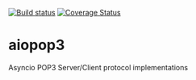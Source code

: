 [![Build status](https://travis-ci.org/kozzztik/aiopop3.svg?branch=master "Travis")](https://travis-ci.org/kozzztik/aiopop3)
[![Coverage Status](https://coveralls.io/repos/github/kozzztik/aiopop3/badge.svg?branch=master)](https://coveralls.io/github/kozzztik/aiopop3?branch=master)
# aiopop3
Asyncio POP3 Server/Client protocol implementations
